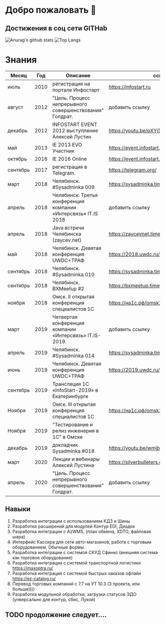 # Добро пожаловать 👋

## Достижения в соц сети GITHab

![Anurag's github stats](https://github-readme-stats.vercel.app/api?username=VolAll&show_icons=true) ![Top Langs](https://github-readme-stats.vercel.app/api/top-langs/?username=VolAll&hide=TeX&layout=compact)

# Знания

| Месяц | Год | Описание | ссылка |
| ---- | ------ | -------- |  ---- |
|июль    | 2010 | регистрация на портале Инфостарт                  | https://infostart.ru|
|август  | 2012 | "Цель. Процесс непрерывного совершенствования" Голдрат.| добавить ссылку |
|декабрь | 2012 | INFOSTART EVENT 2012 выступление Алексей Лустин   | https://youtu.be/pXYj5XBZJko |
|май     | 2013 | IE 2013 EVO Участник                              | https://event.infostart.ru/may2013/ |
|октябрь | 2016 | IE 2016 Online                                    | https://event.infostart.ru/2016/ |
|сентябрь| 2017 | регистрация в Telegram.                           | https://telegram.org/ | 
|март    | 2018 | Челябинск. #Sysadminka 009                         | https://sysadminka.timepad.ru/event/687590/ |
|апрель  | 2018 | Челябинск. Третья конференция компании «Интерсвязь» IT.IS 2018 |  добавить ссылку |  
|апрель  | 2018 | Java встречи Челябинска (zaycev.net)              | https://zaycevnet.timepad.ru/event/687741/  |
|май     | 2018 | Челябинск. Девятая конференция UWDC+ТРАФ          | https://2018.uwdc.ru/  |
|сентябрь| 2018 | Челябинск. #Sysadminka 010                        | https://sysadminka.timepad.ru/event/799326/ |
|сентябрь| 2018 | Челябинск. BXMeetup #2                            | https://bxmeetup.timepad.ru/event/829935/ |
|ноября  | 2018 | Омск. II открытая конференция специалистов 1С     |  https://на1с.рф/omsk2018/ |
|март    | 2019 | Четвертая конференция компании «Интерсвязь» IT.IS-2019.| добавить ссылку |
|апрель  | 2019 | Челябинск. #Sysadminka 014                       |https://sysadminka.timepad.ru/event/939285/
|июнь    | 2019 | Челябинск. Девятая конференция UWDC+ТРАФ          | https://2019.uwdc.ru/ |
|сентябрь| 2019 | Трансляция 1С «InfoStart-2019» в Екатеринбурге    |  |
|Ноября  | 2019 | Омск. III открытая конференция специалистов 1С     | https://на1с.рф/omsk2019/ |
|Ноября  | 2019 |"Тестирование и релиз инженерия в 1С" в Омске      |  |
|декабрь | 2019 | докладчик Sysadminka #018                         | https://youtu.be/wmjboKHM6sI |
|март    | 2020 | Лекции и вебинары Алексей Лустина                | https://silverbulleters.org/ |
|апрель  | 2020 | "Цель. Процесс непрерывного совершенствования" Голдрат.| добавить ссылку |

## Навыки

1. Разработка интеграции с использованием КД3 и Шины
1. Разработка расширений для модулей Контур EDI, Диадок
1. Разработка интеграции с AzWMS, (план обмена, XDTO, файловая шара)
1. Интерфейс Кассира для сети авто-магазинов, работа с торговым оборудованием,  Обычные формы.
1. Разработка интеграции с системой СКУД Сфинкс (внешняя система как торговое оборудование)
1. Разработка интеграции с системой транспортной логистики https://maxoptra.ru/
1. Разработка интеграция с системой быстрых заказов офлайн https://ez-catalog.ru/
1. Перевод торговых компаний с 7.7 на УТ 10.3 (3 проекта, или больше))))
1. Разработка модульной обработки, загрузки статусов ЭДО (унверсально для контур, сбис, Лукой)

## TODO продолжение следует....  
